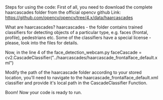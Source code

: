 Steps for using the code:
First of all, you need to download the complete haarcascades folder from the official opencv github
Link: https://github.com/opencv/opencv/tree/4.x/data/haarcascades

What are haarcascades?
haarcascades - the folder contains trained classifiers for detecting objects
               of a particular type, e.g. faces (frontal, profile), pedestrians etc.
               Some of the classifiers have a special license - please,
               look into the files for details.

Now, in the line 4 of the face_detection_webcam.py 
faceCascade = cv2.CascadeClassifier("../haarcascades/haarcascade_frontalface_default.xml")

Modify the path of the haarcascade folder according to your stored location, you'll need to navigate to the 
haarcascade_frontalface_default.xml classifier and provide it's local path in the CascadeClassifier Function.

Boom! Now your code is ready to run.
